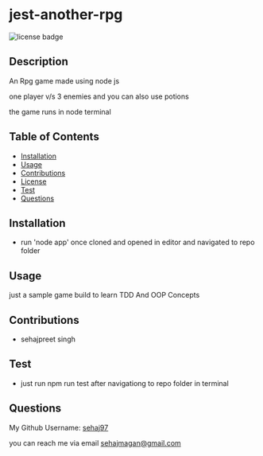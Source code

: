 # jest-another-rpg

![license badge](https://img.shields.io/badge/No%20License--blue)
  
## Description
  
An Rpg game made using node js

one player v/s 3 enemies and you can also use potions

the game runs in node terminal
  
## Table of Contents

- [Installation](#installation)
- [Usage](#usage)
- [Contributions](#contributions)
- [License](#license)
- [Test](#test)
- [Questions](#questions)
  
## Installation
  
- run 'node app' once cloned and opened in editor and navigated to repo folder

  
## Usage
  
just a sample game build to learn TDD And OOP Concepts

## Contributions
  
- sehajpreet singh




## Test
  
- just run npm run test after navigationg to repo folder in terminal


## Questions

My Github Username: [sehaj97](https://github.com/sehaj97)

you can reach me via email [sehajmagan@gmail.com](mailto:sehajmagan@gmail.com)

